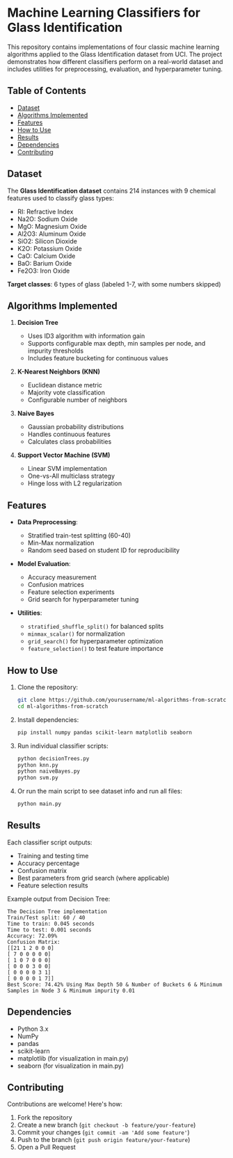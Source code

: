 # Machine Learning Classifiers for Glass Identification

This repository contains implementations of four classic machine learning algorithms applied to the Glass Identification dataset from UCI. The project demonstrates how different classifiers perform on a real-world dataset and includes utilities for preprocessing, evaluation, and hyperparameter tuning.

## Table of Contents
- [Dataset](#dataset)
- [Algorithms Implemented](#algorithms-implemented)
- [Features](#features)
- [How to Use](#how-to-use)
- [Results](#results)
- [Dependencies](#dependencies)
- [Contributing](#contributing)

## Dataset

The **Glass Identification dataset** contains 214 instances with 9 chemical features used to classify glass types:
- RI: Refractive Index
- Na2O: Sodium Oxide
- MgO: Magnesium Oxide
- Al2O3: Aluminum Oxide
- SiO2: Silicon Dioxide
- K2O: Potassium Oxide
- CaO: Calcium Oxide
- BaO: Barium Oxide
- Fe2O3: Iron Oxide

**Target classes**: 6 types of glass (labeled 1-7, with some numbers skipped)

## Algorithms Implemented

1. **Decision Tree**
   - Uses ID3 algorithm with information gain
   - Supports configurable max depth, min samples per node, and impurity thresholds
   - Includes feature bucketing for continuous values

2. **K-Nearest Neighbors (KNN)**
   - Euclidean distance metric
   - Majority vote classification
   - Configurable number of neighbors

3. **Naive Bayes**
   - Gaussian probability distributions
   - Handles continuous features
   - Calculates class probabilities

4. **Support Vector Machine (SVM)**
   - Linear SVM implementation
   - One-vs-All multiclass strategy
   - Hinge loss with L2 regularization

## Features

- **Data Preprocessing**:
  - Stratified train-test splitting (60-40)
  - Min-Max normalization
  - Random seed based on student ID for reproducibility

- **Model Evaluation**:
  - Accuracy measurement
  - Confusion matrices
  - Feature selection experiments
  - Grid search for hyperparameter tuning

- **Utilities**:
  - `stratified_shuffle_split()` for balanced splits
  - `minmax_scalar()` for normalization
  - `grid_search()` for hyperparameter optimization
  - `feature_selection()` to test feature importance

## How to Use

1. Clone the repository:
   ```bash
   git clone https://github.com/yourusername/ml-algorithms-from-scratch.git
   cd ml-algorithms-from-scratch

2. Install dependencies:
   ```bash
   pip install numpy pandas scikit-learn matplotlib seaborn

3. Run individual classifier scripts:
   ```bash
   python decisionTrees.py
   python knn.py
   python naiveBayes.py
   python svm.py

4. Or run the main script to see dataset info and run all files:
   ```bash
   python main.py

## Results

Each classifier script outputs:
- Training and testing time
- Accuracy percentage
- Confusion matrix
- Best parameters from grid search (where applicable)
- Feature selection results

Example output from Decision Tree:
```
The Decision Tree implementation
Train/Test split: 60 / 40 
Time to train: 0.045 seconds
Time to test: 0.001 seconds
Accuracy: 72.09%
Confusion Matrix:
[[21 1 2 0 0 0]
[ 7 0 0 0 0 0]
[ 1 0 7 0 0 0]
[ 0 0 0 3 0 0]
[ 0 0 0 0 3 1]
[ 0 0 0 0 1 7]]
Best Score: 74.42% Using Max Depth 50 & Number of Buckets 6 & Minimum Samples in Node 3 & Minimum impurity 0.01
```

## Dependencies

- Python 3.x
- NumPy
- pandas
- scikit-learn
- matplotlib (for visualization in main.py)
- seaborn (for visualization in main.py)

## Contributing

Contributions are welcome! Here's how:
1. Fork the repository
2. Create a new branch (`git checkout -b feature/your-feature`)
3. Commit your changes (`git commit -am 'Add some feature'`)
4. Push to the branch (`git push origin feature/your-feature`)
5. Open a Pull Request
